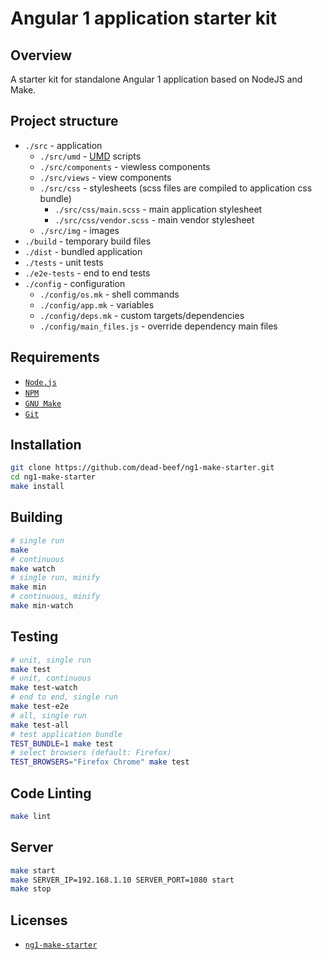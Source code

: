 # Angular 1 application starter kit

## Overview

A starter kit for standalone Angular 1 application based on NodeJS and Make.

## Project structure

* `./src` - application
  * `./src/umd` - [UMD](https://github.com/umdjs/umd) scripts
  * `./src/components` - viewless components
  * `./src/views` - view components
  * `./src/css` - stylesheets (scss files are compiled to application css bundle)
    * `./src/css/main.scss` - main application stylesheet
    * `./src/css/vendor.scss` - main vendor stylesheet
  * `./src/img` - images
* `./build` - temporary build files
* `./dist` - bundled application
* `./tests` - unit tests
* `./e2e-tests` - end to end tests
* `./config` - configuration
  * `./config/os.mk` - shell commands
  * `./config/app.mk` - variables
  * `./config/deps.mk` - custom targets/dependencies
  * `./config/main_files.js` - override dependency main files

## Requirements

- [`Node.js`](https://nodejs.org/)
- [`NPM`](https://nodejs.org/)
- [`GNU Make`](https://www.gnu.org/software/make/)
- [`Git`](https://git-scm.com/)

## Installation

```bash
git clone https://github.com/dead-beef/ng1-make-starter.git
cd ng1-make-starter
make install
```

## Building

```bash
# single run
make
# continuous
make watch
# single run, minify
make min
# continuous, minify
make min-watch
```

## Testing

```bash
# unit, single run
make test
# unit, continuous
make test-watch
# end to end, single run
make test-e2e
# all, single run
make test-all
# test application bundle
TEST_BUNDLE=1 make test
# select browsers (default: Firefox)
TEST_BROWSERS="Firefox Chrome" make test
```

## Code Linting

```bash
make lint
```

## Server

```bash
make start
make SERVER_IP=192.168.1.10 SERVER_PORT=1080 start
make stop
```

## Licenses

* [`ng1-make-starter`](LICENSE)
